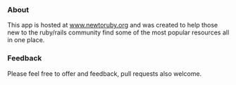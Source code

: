 ### About

This app is hosted at www.newtoruby.org and was created to help those new to the ruby/rails community find some of the most popular resources all in one place. 

### Feedback

Please feel free to offer and feedback, pull requests also welcome.
